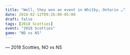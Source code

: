 ```yaml
---
title: "Well, they won an event in Whitby, Ontario …"
date: 2018-02-12T09:26:00-05:00
draft: false
tags: [2018 Scotties]
event: "2018 Scotties"
game: "NO vs NS"
---
```

— 2018 Scotties, NO vs NS
<!--more--> 